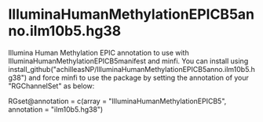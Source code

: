 # IlluminaHumanMethylationEPICB5anno.ilm10b5.hg38

Illumina Human Methylation EPIC annotation to use with IlluminaHumanMethylationEPICB5manifest and minfi.
You can install using install_github("achilleasNP/IlluminaHumanMethylationEPICB5anno.ilm10b5.hg38")
and force minfi to use the package by setting the annotation of your "RGChannelSet" as below:

RGset@annotation = c(array = "IlluminaHumanMethylationEPICB5", annotation = "ilm10b5.hg38")

